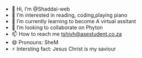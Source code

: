 - 👋 Hi, I’m @Shaddai-web
- 👀 I’m interested in reading, coding,playing piano
- 🌱 I’m currently learning to become A virtual assitant
- 💞️ I’m looking to collaborate on  Phyton
- 📫 How to reach me tshivh@asestudent.co.za
- 😄 Pronouns: SheM
- ⚡ Intersting fact: Jesus Christ is my saviour

<!---
Shaddai-web/Shaddai-web is a ✨ special ✨ repository because its `README.md` (this file) appears on your GitHub profile.
You can click the Preview link to take a look at your changes.
--->
